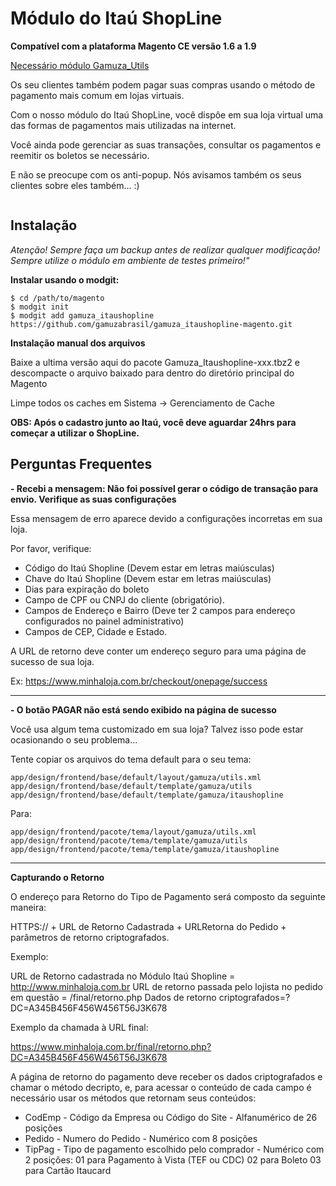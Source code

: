 <h1>Módulo do Itaú ShopLine</h1>

**Compatível com a plataforma Magento CE versão 1.6 a 1.9**

[Necessário módulo Gamuza_Utils](https://github.com/gamuzabrasil/gamuza_utils-magento)

Os seu clientes também podem pagar suas compras usando o método de pagamento mais comum em lojas virtuais.

Com o nosso módulo do Itaú ShopLine, você dispôe em sua loja virtual uma das formas de pagamentos mais utilizadas na internet.

Você ainda pode gerenciar as suas transaçôes, consultar os pagamentos e reemitir os boletos se necessário.

E não se preocupe com os anti-popup. Nós avisamos também os seus clientes sobre eles também... :)

<img src="http://blog.gamuza.com.br/wp-content/uploads/2012/11/525578_414952425237733_53140469_n.png" alt="" title="Gamuza Itaú ShopLine - Magento" />

<h2>Instalação</h2>

*Atenção! Sempre faça um backup antes de realizar qualquer modificação! Sempre utilize o módulo em ambiente de testes primeiro!"*

**Instalar usando o modgit:**

    $ cd /path/to/magento
    $ modgit init
    $ modgit add gamuza_itaushopline https://github.com/gamuzabrasil/gamuza_itaushopline-magento.git

**Instalação manual dos arquivos**

Baixe a ultima versão aqui do pacote Gamuza_Itaushopline-xxx.tbz2 e descompacte o arquivo baixado para dentro do diretório principal do Magento

Limpe todos os caches em Sistema -> Gerenciamento de Cache

**OBS: Após o cadastro junto ao Itaú, você deve aguardar 24hrs para começar a utilizar o ShopLine.**

<h2>Perguntas Frequentes</h2>

**- Recebi a mensagem: Não foi possível gerar o código de transação para envio. Verifique as suas configurações**

Essa mensagem de erro aparece devido a configurações incorretas em sua loja.

Por favor, verifique:

- Código do Itaú Shopline (Devem estar em letras maiúsculas)
- Chave do Itaú Shopline (Devem estar em letras maiúsculas)
- Dias para expiração do boleto
- Campo de CPF ou CNPJ do cliente (obrigatório).
- Campos de Endereço e Bairro (Deve ter 2 campos para endereço configurados no painel administrativo)
- Campos de CEP, Cidade e Estado.

A URL de retorno deve conter um endereço seguro para uma página de sucesso de sua loja.

Ex: https://www.minhaloja.com.br/checkout/onepage/success

**********************************************************************************************

**- O botão PAGAR não está sendo exibido na página de sucesso**

Você usa algum tema customizado em sua loja? Talvez isso pode estar ocasionando o seu problema...

Tente copiar os arquivos do tema default para o seu tema:

    app/design/frontend/base/default/layout/gamuza/utils.xml
    app/design/frontend/base/default/template/gamuza/utils
    app/design/frontend/base/default/template/gamuza/itaushopline

Para:

    app/design/frontend/pacote/tema/layout/gamuza/utils.xml
    app/design/frontend/pacote/tema/template/gamuza/utils
    app/design/frontend/pacote/tema/template/gamuza/itaushopline

**********************************************************************************************

**Capturando o Retorno**

O endereço para Retorno do Tipo de Pagamento será composto da seguinte maneira:

HTTPS:// + URL de Retorno Cadastrada + URLRetorna do Pedido + parâmetros de retorno criptografados.

Exemplo:

URL de Retorno cadastrada no Módulo Itaú Shopline = http://www.minhaloja.com.br
URL de retorno passada pelo lojista no pedido em questão = /final/retorno.php
Dados de retorno criptografados=?DC=A345B456F456W456T56J3K678

Exemplo da chamada à URL final:

https://www.minhaloja.com.br/final/retorno.php?DC=A345B456F456W456T56J3K678

A página de retorno do pagamento deve receber os dados criptografados e chamar o método decripto, e, para acessar o conteúdo de cada campo é necessário usar os métodos que retornam seus conteúdos:

- CodEmp - Código da Empresa ou Código do Site - Alfanumérico de 26 posições
- Pedido - Numero do Pedido - Numérico com 8 posições
- TipPag - Tipo de pagamento escolhido pelo comprador - Numérico com 2 posições:
01 para Pagamento à Vista (TEF ou CDC)
02 para Boleto
03 para Cartão Itaucard

